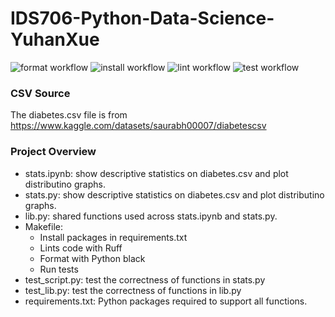 # IDS706-Python-Data-Science-YuhanXue

![format workflow](https://github.com/nogibjj/IDS706-Python-Data-Science-YuhanXue/actions/workflows/format.yml/badge.svg)
![install workflow](https://github.com/nogibjj/IDS706-Python-Data-Science-YuhanXue/actions/workflows/install.yml/badge.svg)
![lint workflow](https://github.com/nogibjj/IDS706-Python-Data-Science-YuhanXue/actions/workflows/lint.yml/badge.svg)
![test workflow](https://github.com/nogibjj/IDS706-Python-Data-Science-YuhanXue/actions/workflows/test.yml/badge.svg)

### CSV Source
The diabetes.csv file is from https://www.kaggle.com/datasets/saurabh00007/diabetescsv

### Project Overview
- stats.ipynb: show descriptive statistics on diabetes.csv and plot distributino graphs.
- stats.py: show descriptive statistics on diabetes.csv and plot distributino graphs.
- lib.py: shared functions used across stats.ipynb and stats.py.
- Makefile:
  - Install packages in requirements.txt
  - Lints code with Ruff
  - Format with Python black
  - Run tests
- test_script.py: test the correctness of functions in stats.py
- test_lib.py: test the correctness of functions in lib.py
- requirements.txt: Python packages required to support all functions.